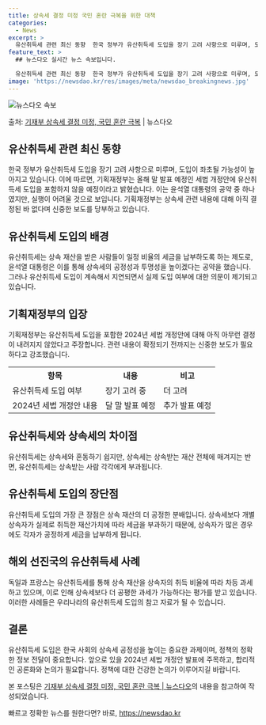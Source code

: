```yaml
---
title: 상속세 결정 미정 국민 혼란 극복을 위한 대책
categories:
  - News
excerpt: >
  유산취득세 관련 최신 동향  한국 정부가 유산취득세 도입을 장기 고려 사항으로 미루며, 도입이 좌초될 가능성…
feature_text: >
  ## 뉴스다오 실시간 뉴스 속보입니다.

  유산취득세 관련 최신 동향  한국 정부가 유산취득세 도입을 장기 고려 사항으로 미루며, 도입이 좌초될 가능성…
image: 'https://newsdao.kr/res/images/meta/newsdao_breakingnews.jpg'
---
```


![뉴스다오 속보](https://newsdao.kr/res/images/meta/newsdao_breakingnews.jpg)

<p>출처: <a href="https://newsdao.kr/4669" rel="dofollow">기재부 상속세 결정 미정, 국민 혼란 극복</a> | 뉴스다오</p>

<h2 data-ke-size="size26">유산취득세 관련 최신 동향</h2>
<p data-ke-size="size16">한국 정부가 유산취득세 도입을 장기 고려 사항으로 미루며, 도입이 좌초될 가능성이 높아지고 있습니다. 이에 따르면, 기획재정부는 올해 말 발표 예정인 세법 개정안에 유산취득세 도입을 포함하지 않을 예정이라고 밝혔습니다. 이는 윤석열 대통령의 공약 중 하나였지만, 실행이 어려울 것으로 보입니다. 기획재정부는 상속세 관련 내용에 대해 아직 결정된 바 없다며 신중한 보도를 당부하고 있습니다.</p>

<h2 data-ke-size="size26">유산취득세 도입의 배경</h2>
<p data-ke-size="size16">유산취득세는 상속 재산을 받은 사람들이 일정 비율의 세금을 납부하도록 하는 제도로, 윤석열 대통령은 이를 통해 상속세의 공정성과 투명성을 높이겠다는 공약을 했습니다. 그러나 유산취득세 도입이 계속해서 지연되면서 실제 도입 여부에 대한 의문이 제기되고 있습니다.</p>

<h2 data-ke-size="size26">기획재정부의 입장</h2>
<p data-ke-size="size16">기획재정부는 유산취득세 도입을 포함한 2024년 세법 개정안에 대해 아직 아무런 결정이 내려지지 않았다고 주장합니다. 관련 내용이 확정되기 전까지는 신중한 보도가 필요하다고 강조했습니다.</p>

<table>
  <tr>
    <th>항목</th>
    <th>내용</th>
    <th>비고</th>
  </tr>
  <tr>
    <td>유산취득세 도입 여부</td>
    <td>장기 고려 중</td>
    <td>더 고려</td>
  </tr>
  <tr>
    <td>2024년 세법 개정안 내용</td>
    <td>달 말 발표 예정</td>
    <td>추가 발표 예정</td>
  </tr>
</table>

<h2 data-ke-size="size26">유산취득세와 상속세의 차이점</h2>
<p data-ke-size="size16">유산취득세는 상속세와 혼동하기 쉽지만, 상속세는 상속받는 재산 전체에 매겨지는 반면, 유산취득세는 상속받는 사람 각각에게 부과됩니다.</p>

<h2 data-ke-size="size26">유산취득세 도입의 장단점</h2>
<p data-ke-size="size16">유산취득세 도입의 가장 큰 장점은 상속 재산의 더 공정한 분배입니다. 상속세보다 개별 상속자가 실제로 취득한 재산가치에 따라 세금을 부과하기 때문에, 상속자가 많은 경우에도 각자가 공정하게 세금을 납부하게 됩니다.</p>

<h2 data-ke-size="size26">해외 선진국의 유산취득세 사례</h2>
<p data-ke-size="size16">독일과 프랑스는 유산취득세를 통해 상속 재산을 상속자의 취득 비율에 따라 차등 과세하고 있으며, 이로 인해 상속세보다 더 공평한 과세가 가능하다는 평가를 받고 있습니다. 이러한 사례들은 우리나라의 유산취득세 도입의 참고 자료가 될 수 있습니다.</p>

<h2 data-ke-size="size26">결론</h2>
<p data-ke-size="size16">유산취득세 도입은 한국 사회의 상속세 공정성을 높이는 중요한 과제이며, 정책의 정확한 정보 전달이 중요합니다. 앞으로 있을 2024년 세법 개정안 발표에 주목하고, 합리적인 공론화와 논의가 필요합니다. 정책에 대한 건강한 논의가 이루어지길 바랍니다.</p>
<p data-ke-size="size16">본 포스팅은 <a href="https://newsdao.kr/4669">기재부 상속세 결정 미정, 국민 혼란 극복 | 뉴스다오</a>의 내용을 참고하여 작성되었습니다.</p> 

빠르고 정확한 뉴스를 원한다면? 바로, <a href="https://newsdao.kr" rel="dofollow">https://newsdao.kr</a>


